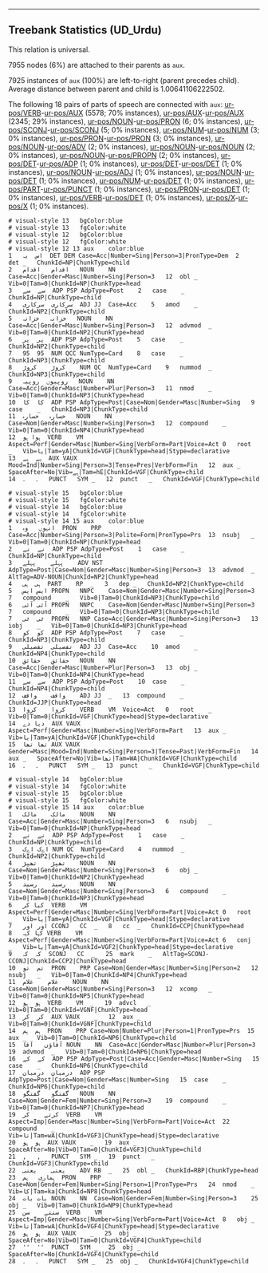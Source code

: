 

--------------------------------------------------------------------------------

## Treebank Statistics (UD_Urdu)

This relation is universal.

7955 nodes (6%) are attached to their parents as `aux`.

7925 instances of `aux` (100%) are left-to-right (parent precedes child).
Average distance between parent and child is 1.00641106222502.

The following 18 pairs of parts of speech are connected with `aux`: [ur-pos/VERB]()-[ur-pos/AUX]() (5578; 70% instances), [ur-pos/AUX]()-[ur-pos/AUX]() (2345; 29% instances), [ur-pos/NOUN]()-[ur-pos/PRON]() (6; 0% instances), [ur-pos/SCONJ]()-[ur-pos/SCONJ]() (5; 0% instances), [ur-pos/NUM]()-[ur-pos/NUM]() (3; 0% instances), [ur-pos/PRON]()-[ur-pos/PRON]() (3; 0% instances), [ur-pos/NOUN]()-[ur-pos/ADV]() (2; 0% instances), [ur-pos/NOUN]()-[ur-pos/NOUN]() (2; 0% instances), [ur-pos/NOUN]()-[ur-pos/PROPN]() (2; 0% instances), [ur-pos/DET]()-[ur-pos/ADP]() (1; 0% instances), [ur-pos/DET]()-[ur-pos/DET]() (1; 0% instances), [ur-pos/NOUN]()-[ur-pos/ADJ]() (1; 0% instances), [ur-pos/NOUN]()-[ur-pos/DET]() (1; 0% instances), [ur-pos/NUM]()-[ur-pos/DET]() (1; 0% instances), [ur-pos/PART]()-[ur-pos/PUNCT]() (1; 0% instances), [ur-pos/PRON]()-[ur-pos/DET]() (1; 0% instances), [ur-pos/VERB]()-[ur-pos/DET]() (1; 0% instances), [ur-pos/X]()-[ur-pos/X]() (1; 0% instances).


~~~ conllu
# visual-style 13	bgColor:blue
# visual-style 13	fgColor:white
# visual-style 12	bgColor:blue
# visual-style 12	fgColor:white
# visual-style 12 13 aux	color:blue
1	اس	یہ	DET	DEM	Case=Acc|Number=Sing|Person=3|PronType=Dem	2	det	_	ChunkId=NP|ChunkType=child
2	اقدام	اقدام	NOUN	NN	Case=Acc|Gender=Masc|Number=Sing|Person=3	12	obl	_	Vib=0|Tam=0|ChunkId=NP|ChunkType=head
3	سے	سے	ADP	PSP	AdpType=Post	2	case	_	ChunkId=NP|ChunkType=child
4	سرکاری	سرکاری	ADJ	JJ	Case=Acc	5	amod	_	ChunkId=NP2|ChunkType=child
5	خزانہ	خزانہ	NOUN	NN	Case=Acc|Gender=Masc|Number=Sing|Person=3	12	advmod	_	Vib=0|Tam=0|ChunkId=NP2|ChunkType=head
6	پر	پر	ADP	PSP	AdpType=Post	5	case	_	ChunkId=NP2|ChunkType=child
7	95	95	NUM	QCC	NumType=Card	8	case	_	ChunkId=NP3|ChunkType=child
8	کروڑ	کروڑ	NUM	QC	NumType=Card	9	nummod	_	ChunkId=NP3|ChunkType=child
9	روپیوں	روپیہ	NOUN	NN	Case=Acc|Gender=Masc|Number=Plur|Person=3	11	nmod	_	Vib=0|Tam=0|ChunkId=NP3|ChunkType=head
10	کا	کا	ADP	PSP	AdpType=Post|Case=Nom|Gender=Masc|Number=Sing	9	case	_	ChunkId=NP3|ChunkType=child
11	خسارہ	خسارہ	NOUN	NN	Case=Nom|Gender=Masc|Number=Sing|Person=3	12	compound	_	Vib=0|Tam=0|ChunkId=NP4|ChunkType=head
12	ہوا	ہو	VERB	VM	Aspect=Perf|Gender=Masc|Number=Sing|VerbForm=Part|Voice=Act	0	root	_	Vib=یا|Tam=yA|ChunkId=VGF|ChunkType=head|Stype=declarative
13	ہے	ہے	AUX	VAUX	Mood=Ind|Number=Sing|Person=3|Tense=Pres|VerbForm=Fin	12	aux	_	SpaceAfter=No|Vib=ہے|Tam=hE|ChunkId=VGF|ChunkType=child
14	۔	۔	PUNCT	SYM	_	12	punct	_	ChunkId=VGF|ChunkType=child

~~~


~~~ conllu
# visual-style 15	bgColor:blue
# visual-style 15	fgColor:white
# visual-style 14	bgColor:blue
# visual-style 14	fgColor:white
# visual-style 14 15 aux	color:blue
1	انہوں	وہ	PRON	PRP	Case=Acc|Number=Sing|Person=3|Polite=Form|PronType=Prs	13	nsubj	_	Vib=0|Tam=0|ChunkId=NP|ChunkType=head
2	نے	نے	ADP	PSP	AdpType=Post	1	case	_	ChunkId=NP|ChunkType=child
3	پہلے	پہلے	ADV	NST	AdpType=Post|Case=Nom|Gender=Masc|Number=Sing|Person=3	13	advmod	_	AltTag=ADV-NOUN|ChunkId=NP2|ChunkType=head
4	ہی	ہی	PART	RP	_	3	dep	_	ChunkId=NP2|ChunkType=child
5	ایس	ایس	PROPN	NNPC	Case=Nom|Gender=Masc|Number=Sing|Person=3	7	compound	_	Vib=0|Tam=0|ChunkId=NP3|ChunkType=child
6	آئی	آئی	PROPN	NNPC	Case=Nom|Gender=Masc|Number=Sing|Person=3	7	compound	_	Vib=0|Tam=0|ChunkId=NP3|ChunkType=child
7	ٹی	ٹی	PROPN	NNP	Case=Acc|Gender=Masc|Number=Sing|Person=3	13	iobj	_	Vib=0|Tam=0|ChunkId=NP3|ChunkType=head
8	کو	کو	ADP	PSP	AdpType=Post	7	case	_	ChunkId=NP3|ChunkType=child
9	تفصیلی	تفصیلی	ADJ	JJ	Case=Acc	10	amod	_	ChunkId=NP4|ChunkType=child
10	حقائق	حقائق	NOUN	NN	Case=Acc|Gender=Masc|Number=Plur|Person=3	13	obj	_	Vib=0|Tam=0|ChunkId=NP4|ChunkType=head
11	سے	سے	ADP	PSP	AdpType=Post	10	case	_	ChunkId=NP4|ChunkType=child
12	واقف	واقف	ADJ	JJ	_	13	compound	_	ChunkId=JJP|ChunkType=head
13	کروا	کروا	VERB	VM	Voice=Act	0	root	_	Vib=0|Tam=0|ChunkId=VGF|ChunkType=head|Stype=declarative
14	دیا	دے	AUX	VAUX	Aspect=Perf|Gender=Masc|Number=Sing|VerbForm=Part	13	aux	_	Vib=یا|Tam=yA|ChunkId=VGF|ChunkType=child
15	تھا	تھا	AUX	VAUX	Gender=Masc|Mood=Ind|Number=Sing|Person=3|Tense=Past|VerbForm=Fin	14	aux	_	SpaceAfter=No|Vib=تھا|Tam=WA|ChunkId=VGF|ChunkType=child
16	۔	۔	PUNCT	SYM	_	13	punct	_	ChunkId=VGF|ChunkType=child

~~~


~~~ conllu
# visual-style 14	bgColor:blue
# visual-style 14	fgColor:white
# visual-style 15	bgColor:blue
# visual-style 15	fgColor:white
# visual-style 15 14 aux	color:blue
1	مالک	مالک	NOUN	NN	Case=Acc|Gender=Masc|Number=Sing|Person=3	6	nsubj	_	Vib=0|Tam=0|ChunkId=NP|ChunkType=head
2	نے	نے	ADP	PSP	AdpType=Post	1	case	_	ChunkId=NP|ChunkType=child
3	اےک	اےک	NUM	QC	NumType=Card	4	nummod	_	ChunkId=NP2|ChunkType=child
4	تھپڑ	تھپڑ	NOUN	NN	Case=Nom|Gender=Masc|Number=Sing|Person=3	6	obj	_	Vib=0|Tam=0|ChunkId=NP2|ChunkType=head
5	رسید	رسید	NOUN	NN	Case=Nom|Gender=Masc|Number=Sing|Person=3	6	compound	_	Vib=0|Tam=0|ChunkId=NP3|ChunkType=head
6	کیا	کر	VERB	VM	Aspect=Perf|Gender=Masc|Number=Sing|VerbForm=Part|Voice=Act	0	root	_	Vib=یا|Tam=yA|ChunkId=VGF|ChunkType=head|Stype=declarative
7	اور	اور	CCONJ	CC	_	8	cc	_	ChunkId=CCP|ChunkType=head
8	کہا	کہہ	VERB	VM	Aspect=Perf|Gender=Masc|Number=Sing|VerbForm=Part|Voice=Act	6	conj	_	Vib=یا|Tam=yA|ChunkId=VGF2|ChunkType=head|Stype=declarative
9	کہ	کہ	SCONJ	CC	_	25	mark	_	AltTag=SCONJ-CCONJ|ChunkId=CCP2|ChunkType=head
10	تم	تو	PRON	PRP	Case=Nom|Gender=Masc|Number=Sing|Person=2	12	nsubj	_	Vib=0|Tam=0|ChunkId=NP4|ChunkType=head
11	غلام	غلام	NOUN	NN	Case=Nom|Gender=Masc|Number=Sing|Person=3	12	xcomp	_	Vib=0|Tam=0|ChunkId=NP5|ChunkType=head
12	ہو	ہو	VERB	VM	_	19	advcl	_	Vib=0|Tam=0|ChunkId=VGNF|ChunkType=head
13	کر	کر	AUX	VAUX	_	12	aux	_	Vib=0|Tam=0|ChunkId=VGNF|ChunkType=child
14	ہم	ہم	PRON	PRP	Case=Nom|Number=Plur|Person=1|PronType=Prs	15	aux	_	Vib=0|Tam=0|ChunkId=NP6|ChunkType=child
15	آقاؤں	آقا	NOUN	NN	Case=Acc|Gender=Masc|Number=Plur|Person=3	19	advmod	_	Vib=0|Tam=0|ChunkId=NP6|ChunkType=head
16	کے	کے	ADP	PSP	AdpType=Post|Case=Acc|Gender=Masc|Number=Sing	15	case	_	ChunkId=NP6|ChunkType=child
17	درمیان	درمیان	ADP	PSP	AdpType=Post|Case=Nom|Gender=Masc|Number=Sing	15	case	_	ChunkId=NP6|ChunkType=child
18	گفتگو	گفتگو	NOUN	NN	Case=Nom|Gender=Fem|Number=Sing|Person=3	19	compound	_	Vib=0|Tam=0|ChunkId=NP7|ChunkType=head
19	کرتے	کر	VERB	VM	Aspect=Imp|Gender=Masc|Number=Sing|VerbForm=Part|Voice=Act	22	compound	_	Vib=تا|Tam=wA|ChunkId=VGF3|ChunkType=head|Stype=declarative
20	ہو	ہو	AUX	VAUX	_	19	aux	_	SpaceAfter=No|Vib=0|Tam=0|ChunkId=VGF3|ChunkType=child
21	,	,	PUNCT	SYM	_	19	punct	_	ChunkId=VGF3|ChunkType=child
22	یعنی	یعنی	ADV	RB	_	25	obl	_	ChunkId=RBP|ChunkType=head
23	ہماری	ہم	PRON	PRP	Case=Nom|Gender=Fem|Number=Sing|Person=1|PronType=Prs	24	nmod	_	Vib=کا|Tam=ka|ChunkId=NP8|ChunkType=head
24	بات	بات	NOUN	NN	Case=Nom|Gender=Fem|Number=Sing|Person=3	25	obj	_	Vib=0|Tam=0|ChunkId=NP9|ChunkType=head
25	سنتے	سن	VERB	VM	Aspect=Imp|Gender=Masc|Number=Sing|VerbForm=Part|Voice=Act	8	obj	_	Vib=تا|Tam=wA|ChunkId=VGF4|ChunkType=head|Stype=declarative
26	ہو	ہو	AUX	VAUX	_	25	obj	_	SpaceAfter=No|Vib=0|Tam=0|ChunkId=VGF4|ChunkType=child
27	''	''	PUNCT	SYM	_	25	obj	_	SpaceAfter=No|ChunkId=VGF4|ChunkType=child
28	۔	۔	PUNCT	SYM	_	25	obj	_	ChunkId=VGF4|ChunkType=child

~~~


